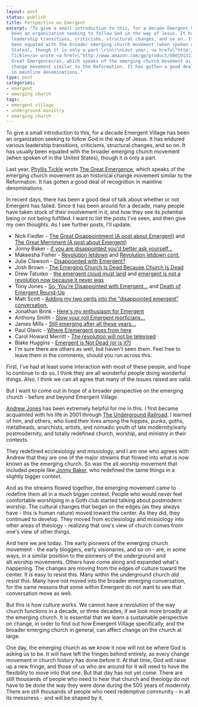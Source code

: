 ```yaml
---
layout: post
status: publish
title: Perspective on Emergent
excerpt: "To give a small introduction to this, for a decade Emergent Village has
  been an organization seeking to follow God in the way of Jesus. It has endured various
  leadership transitions, criticisms, structural changes, and so on. It has usually
  been equated with the broader emerging church movement (when spoken of in the United
  States), though it is only a part.\r\n\r\nLast year, <a href=\"http://www.phyllistickle.com/\">Phyllis
  Tickle</a> wrote <a href=\"http://www.amazon.com/gp/product/0801013135?ie=UTF8&amp;tag=jonathanstega-20&amp;linkCode=as2&amp;camp=1789&amp;creative=390957&amp;creativeASIN=0801013135\">The
  Great Emergence</a>, which speaks of the emerging church movement as an historical
  change movement similar to the Reformation. It has gotten a good deal of recognition
  in mainline denominations."
type: post
categories:
- emergent
- emerging church
tags:
- emergent village
- underground ministry
- emerging church
---
```

To give a small introduction to this, for a decade Emergent Village has been an organization seeking to follow God in the way of Jesus. It has endured various leadership transitions, criticisms, structural changes, and so on. It has usually been equated with the broader emerging church movement (when spoken of in the United States), though it is only a part.

Last year, <a href="http://www.phyllistickle.com/">Phyllis Tickle</a> wrote <a href="http://www.amazon.com/gp/product/0801013135?ie=UTF8&amp;tag=jonathanstega-20&amp;linkCode=as2&amp;camp=1789&amp;creative=390957&amp;creativeASIN=0801013135">The Great Emergence</a>, which speaks of the emerging church movement as an historical change movement similar to the Reformation. It has gotten a good deal of recognition in mainline denominations.

In recent days, there has been a good deal of talk about whether or not Emergent has failed. Since it has been around for a decade, many people have taken stock of their involvement in it, and how they see its potential being or not being fulfilled. I want to list the posts I've seen, and then give my own thoughts. As I see further posts, I'll update.
<ul>
	<li>Nick Fiedler - <a href="http://thehopefulskeptic.com/blog/?p=54">The Great Disappointment (A post about Emergent)</a> and <a href="http://thehopefulskeptic.com/blog/?p=58">The Great Merriment (A post about Emergent)</a></li>
	<li>Jonny Baker - <a href="http://jonnybaker.blogs.com/jonnybaker/2009/06/if-you-are-disillusioned-youd-better-ask-yourself.html">if you are disappointed you'd better ask yourself...</a></li>
	<li>Makeesha Fisher - <a href="http://makeesha.com/post/117954618/revolution-letdown">Revolution letdown</a> and <a href="http://makeesha.com/post/118008291/revolution-letdown-cont">Revolution letdown cont.</a></li>
	<li>Julie Clawson - <a href="http://julieclawson.com/2009/06/04/disappointed-with-emergent/">Disappointed with Emergent?</a></li>
	<li>Josh Brown - <a href="http://www.iamjoshbrown.com/blog/2009/06/04/the-emerging-church-is-dead-because-church-is-dead/">The Emerging Church Is Dead Because Church Is Dead</a></li>
	<li>Drew Tatusko - <a href="http://notes-from-offcenter.com/2009/06/04/the-emergent-cloud-must-land/">the emergent cloud must land</a> and <a href="http://notes-from-offcenter.com/2009/06/05/emergent-is-not-a-revolution-now-because-it-never-was/">emergent is not a revolution now because it never was</a></li>
	<li>Tony Jones - <a href="http://blog.beliefnet.com/tonyjones/2009/06/so-youre-disappointed-with-eme.html">So, You're Disappointed with Emergent...</a> and <a href="http://blog.beliefnet.com/tonyjones/2009/06/death-of-emergent-round-up.html">Death of Emergent Round-Up</a></li>
	<li>Matt Scott - <a href="http://www.themattscott.com/2009/06/05/adding-my-two-cents-into-the-disappointed-emergent-conversation/">Adding my two cents into the &ldquo;disappointed emergent&rdquo; conversation.</a></li>
	<li>Jonathan Brink - <a href="http://www.emergentvillage.com/weblog/heres-my-enthusiasm-for-emergent">Here's my enthusiasm for Emergent</a></li>
	<li>Anthony Smith - <a href="http://postmodernegro.wordpress.com/2009/06/07/slow-your-roll-emergent-morticians/">Slow your roll Emergent morticians&hellip;</a></li>
	<li>James Mills - <a href="http://www.ecclesialdreamer.com/?p=1137">Still emerging after all these years&hellip;</a></li>
	<li>Paul Glavic - <a href="http://paulglavic.wordpress.com/2009/06/05/where-eemergent-goes-from-here/">Where E/emergent goes from here</a></li>
	<li>Carol Howard Merritt - <a href="http://tribalchurch.org/?p=1278">The revolution will not be televised</a></li>
	<li>Blake Huggins - <a href="http://blakehuggins.com/2009/06/08/emergent-is-not-dead-or-is-it/">Emergent is Not Dead (or is it?)</a></li>
	<li>I'm sure there are others as well, but haven't seen them. Feel free to leave them in the comments, should you run across this.</li>
</ul>
First, I've had at least some interaction with most of these people, and hope to continue to do so. I think they are all wonderful people doing wonderful things. Also, I think we can all agree that many of the issues raised are valid.

But I want to come out in hope of a broader perspective on the emerging church - before and beyond Emergent Village.

<a href="http://tallskinnykiwi.typepad.com/">Andrew Jones</a> has been extremely helpful for me in this. I first became acquainted with his life in 2001 through <a href="http://www.theundergroundrailroad.org/">The Underground Railroad</a>. I learned of him, and others, who lived their lives among the hippies, punks, goths, metalheads, anarchists, artists, and nomadic youth of late modernity/early postmodernity, and totally redefined church, worship, and ministry in their contexts.

They redefined ecclesiology and missiology, and I am one who agrees with Andrew that they are one of the major streams that flowed into what is now known as the emerging church. So was the alt.worship movement that included people like <a href="http://jonnybaker.blogs.com/">Jonny Baker</a>, who redefined the same things in a slightly bigger context.

And as the streams flowed together, the emerging movement came to redefine them all in a much bigger context. People who would never feel comfortable worshiping in a Goth club started talking about postmodern worship. The cultural changes that began on the edges (as they always have - this is human nature) moved toward the center. As they did, they continued to develop. They moved from ecclesiology and missiology into other areas of theology - realizing that one's view of church comes from one's view of other things.

And here we are today. The early pioneers of the emerging church movement - the early bloggers, early visionaries, and so on - are, in some ways, in a similar position to the pioneers of the underground and alt.worship movements. Others have come along and expanded what's happening. The changes are moving from the edges of culture toward the center. It is easy to resist this. Many within the underground church <em>did</em> resist this. Many have not moved into the broader emerging conversation, for the same reasons that some within Emergent do not want to see that conversation move as well.

But this is how culture works. We cannot have a revolution of the way church functions in a decade, or three decades, if we look more broadly at the emerging church. It is essential that we learn a sustainable perspective on change, in order to find out how Emergent Village specifically, and the broader emerging church in general, can affect change on the church at large.

One day, the emerging church as we know it now will not be where God is asking us to be. It will have left the fringes behind entirely, as every change movement in church history has done before it. At that time, God will raise up a new fringe, and those of us who are around for it will need to have the flexibility to move into that one. But that day has not yet come. There are still thousands of people who need to hear that church and theology do not have to be done the way they were done during the 500 years of modernity. There are still thousands of people who need redemptive community - in all its messiness - and will be shaped by it.
